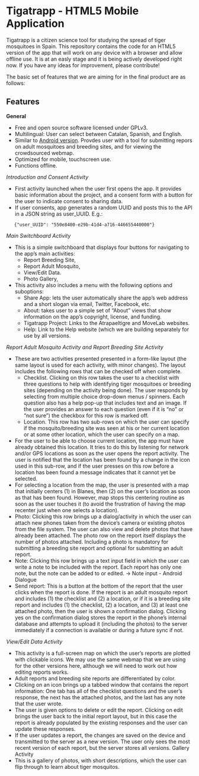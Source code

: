 Tigatrapp - HTML5 Mobile Application
=====================================

Tigatrapp is a citizen science tool for studying the spread of tiger mosquitoes in Spain. This repository contains the code for an HTML5 version of the app that will work on any device with a browser and allow offline use. It is at an easly stage and it is being actively developed right now. If you have any ideas for improvement, please contribute!

The basic set of features that we are aiming for in the final product are as follows:


Features
-----------------

**General**

* Free and open source software licensed under GPLv3.
* Multilingual: User can select between Catalan, Spanish, and
English.
* Similar to [Android version](https://play.google.com/store/apps/details?id=ceab.movelab.tigerapp). Provdes user with a tool for submitting repors on adult mosquitoes and breeding sites, and for viewing the crowdsourced webmap.
* Optimized for mobile, touchscreen use.
* Functions offline.

_Introduction and Consent Activity_

* First activity launched when the user first opens the app. It
provides basic information about the project, and a consent form with a button
for the user to indicate consent to sharing data. 
* If user consents, app generates a random UUID and posts this to the API in a JSON string as user_UUID. E.g.:

```
   {"user_UUID": "550e8400-e29b-41d4-a716-446655440000"}
```

_Main Switchboard Activity_

* This is a simple switchboard that displays four buttons for navigating to the
app’s main activities:
    * Report Breeding Site,
    * Report Adult Mosquito,
    * View/Edit Data.
    * Photo Gallery,
* This activity also includes a menu with the following options and suboptions:
    * Share App: lets the user automatically share the app’s web address
and a short slogan via email, Twitter, Facebook, etc.
    * About: takes user to a simple set of “About” views that show
information on the app’s copyright, license, and funding.
    * Tigatrapp Project: Links to the Atrapaeltigre and MoveLab websites.
    * Help: Link to the Help website (which we are building separately for
use by all versions.

_Report Adult Mosquito Activity and Report Breeding Site Activity_

* These are two activities presented presented in a form-like layout (the same
layout is used for each activity, with minor changes). The layout includes the
following rows that can be checked off when complete.
    * Checklist. Clicking on this row takes the user to a checklist with three
questions to help with identifying tiger mosquitoes or breeding sites
(depending on the activity being done). The user responds by selecting
from multiple choice drop-down menus / spinners. Each question also
has a help pop-up that includes text and an image. If the user provides
an answer to each question (even if it is “no” or “not sure”) the
checkbox for this row is marked off.
    * Location. This row has two sub-rows on which the user can specify if
the mosquito/breeding site was seen at his or her current location or at
some other location, which the user can specify on a map.
* For the user to be able to choose current location, the app must
have already obtained this location. It tries to do this by listening
for network and/or GPS locations as soon as the user opens the
report activity. The user is notified that the location has been
found by a change in the icon used in this sub-row, and if the
user presses on this row before a location has been found a
message indicates that it cannot yet be selected.
* For selecting a location from the map, the user is presented with
a map that initially centers (1) in Blanes, then (2) on the user’s
location as soon as that has been found. However, map stops
this centering routine as soon as the user touches it (to avoid
the frustration of having the map recenter just when one selects
a location).
* Photo: Clicking this row brings up a dialog/activity in which the user can attach
new phones taken from the device’s camera or existing photos from the file
system. The user can also view and delete photos that have already been
attached. The photo row on the report itself displays the number of photos
attached. Including a photo is mandatory for submitting a breeding site report
and optional for submitting an adult report.
* Note: Clicking this row brings up a text input field in which the user can write a
note to be included with the report. Each report has only one note, but the
note can be added to or edited.
→ Note input - Android Dialogue
* Send report: This is a button at the bottom of the report that the user clicks
when the report is done. If the report is an adult mosquito report and includes
(1) the checklist and (2) a location, or if it is a breeding site report and
includes (1) the checklist, (2) a location, and (3) at least one attached photo,
then the user is shown a confirmation dialog. Clicking yes on the confirmation
dialog stores the report in the phone’s internal database and attempts to
upload it (including the photos) to the server immediately if a connection is
available or during a future sync if not.

_View/Edit Data Activity_

* This activity is a full-screen map on which the user’s reports are plotted with
clickable icons. We may use the same webmap that we are using for the other
versions here, although we will need to work out how editing reports works.
* Adult reports and breeding site reports are differentiated by color.
* Clicking on an icon brings up a tabbed window that contains the report
information: One tab has all of the checklist questions and the user’s
response, the next has the attached photos, and the last has any note that the
user wrote.
* The user is given options to delete or edit the report. Clicking on edit brings
the user back to the initial report layout, but in this case the report is already
populated by the existing responses and the user can update these
responses.
* If the user updates a report, the changes are saved on the device and
transmitted to the server as a new version. The user only sees the most
recent version of each report, but the server stores all versions.
Gallery Activity
* This is a gallery of photos, with short descriptions, which the user can flip
through to learn about tiger mosquitos.

